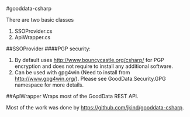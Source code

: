 ﻿#gooddata-csharp

There are two basic classes

1. SSOProvider.cs
2. ApiWrapper.cs

##SSOProvider
####PGP security:
1. By default uses http://www.bouncycastle.org/csharp/ for PGP encryption and does not require to install any additional software.
2. Can be used with gpg4win (Need to install from http://www.gpg4win.org/). Please see GoodData.Security.GPG namespace for more details.

##ApiWrapper
Wraps most of the GoodData REST API.

Most of the work was done by https://github.com/jkind/gooddata-csharp.
